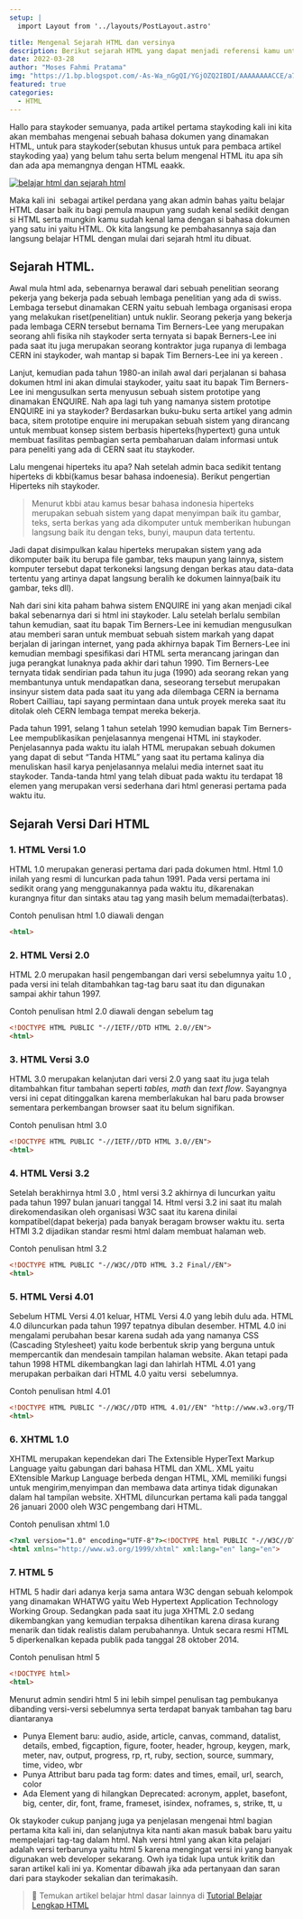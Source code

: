 ```yaml
---
setup: |
  import Layout from '../layouts/PostLayout.astro'

title: Mengenal Sejarah HTML dan versinya
description: Berikut sejarah HTML yang dapat menjadi referensi kamu untuk belajar lebih dalam lagi tentang html.
date: 2022-03-28
author: "Moses Fahmi Pratama"
img: "https://1.bp.blogspot.com/-As-Wa_nGgQI/YGjOZQ2IBDI/AAAAAAAACCE/a76AL-B-UUEJGOskcSKW5tUR5G3S_DpbQCNcBGAsYHQ/s16000/belajar-html-serta-sejarah-html.jpg"
featured: true
categories: 
  - HTML
---
```


Hallo para staykoder semuanya, pada artikel pertama staykoding kali ini kita akan membahas mengenai sebuah bahasa dokumen yang dinamakan HTML, untuk para staykoder(sebutan khusus untuk para pembaca artikel staykoding yaa) yang belum tahu serta belum mengenal HTML itu apa sih dan ada apa memangnya dengan HTML eaakk.

[![belajar html dan sejarah html](https://1.bp.blogspot.com/-As-Wa_nGgQI/YGjOZQ2IBDI/AAAAAAAACCE/a76AL-B-UUEJGOskcSKW5tUR5G3S_DpbQCNcBGAsYHQ/s16000/belajar-html-serta-sejarah-html.jpg "belajar html dengan mengenal versi dari html")](https://1.bp.blogspot.com/-As-Wa_nGgQI/YGjOZQ2IBDI/AAAAAAAACCE/a76AL-B-UUEJGOskcSKW5tUR5G3S_DpbQCNcBGAsYHQ/s684/belajar-html-serta-sejarah-html.jpg) 

Maka kali ini  sebagai artikel perdana yang akan admin bahas yaitu belajar HTML dasar baik itu bagi pemula maupun yang sudah kenal sedikit dengan si HTML serta mungkin kamu sudah kenal lama dengan si bahasa dokumen yang satu ini yaitu HTML. Ok kita langsung ke pembahasannya saja dan langsung belajar HTML dengan mulai dari sejarah html itu dibuat.

Sejarah HTML.
-------------

Awal mula html ada, sebenarnya berawal dari sebuah penelitian seorang pekerja yang bekerja pada sebuah lembaga penelitian yang ada di swiss. Lembaga tersebut dinamakan CERN yaitu sebuah lembaga organisasi eropa yang melakukan riset(penelitian) untuk nuklir. Seorang pekerja yang bekerja pada lembaga CERN tersebut bernama Tim Berners-Lee yang merupakan seorang ahli fisika nih staykoder serta ternyata si bapak Berners-Lee ini pada saat itu juga merupakan seorang kontraktor juga rupanya di lembaga CERN ini staykoder, wah mantap si bapak Tim Berners-Lee ini ya kereen . 

Lanjut, kemudian pada tahun 1980-an inilah awal dari perjalanan si bahasa dokumen html ini akan dimulai staykoder, yaitu saat itu bapak Tim Berners-Lee ini mengusulkan serta menyusun sebuah sistem prototipe yang dinamakan ENQUIRE. Nah apa lagi tuh yang namanya sistem prototipe ENQUIRE ini ya staykoder? Berdasarkan buku-buku serta artikel yang admin baca, sitem prototipe enquire ini merupakan sebuah sistem yang dirancang untuk membuat konsep sistem berbasis hiperteks(hypertext) guna untuk membuat fasilitas pembagian serta pembaharuan dalam informasi untuk para peneliti yang ada di CERN saat itu staykoder. 

Lalu mengenai hiperteks itu apa? Nah setelah admin baca sedikit tentang hiperteks di kbbi(kamus besar bahasa indoenesia). Berikut pengertian Hiperteks nih staykoder.

> Menurut kbbi atau kamus besar bahasa indonesia hiperteks merupakan sebuah sistem yang dapat menyimpan baik itu gambar, teks, serta berkas yang ada dikomputer untuk memberikan hubungan langsung baik itu dengan teks, bunyi, maupun data tertentu.

Jadi dapat disimpulkan kalau hiperteks merupakan sistem yang ada dikomputer baik itu berupa file gambar, teks maupun yang lainnya, sistem komputer tersebut dapat terkoneksi langsung dengan berkas atau data-data tertentu yang artinya dapat langsung beralih ke dokumen lainnya(baik itu gambar, teks dll). 

Nah dari sini kita paham bahwa sistem ENQUIRE ini yang akan menjadi cikal bakal sebenarnya dari si html ini staykoder. Lalu setelah berlalu sembilan tahun kemudian, saat itu bapak Tim Berners-Lee ini kemudian mengusulkan atau memberi saran untuk membuat sebuah sistem markah yang dapat berjalan di jaringan internet, yang pada akhirnya bapak Tim Berners-Lee ini kemudian membagi spesifikasi dari HTML serta merancang jaringan dan juga perangkat lunaknya pada akhir dari tahun 1990. Tim Berners-Lee ternyata tidak sendirian pada tahun itu juga (1990) ada seorang rekan yang membantunya untuk mendapatkan dana, seseorang tersebut merupakan insinyur sistem data pada saat itu yang ada dilembaga CERN ia bernama Robert Cailliau, tapi sayang permintaan dana untuk proyek mereka saat itu ditolak oleh CERN lembaga tempat mereka bekerja.

Pada tahun 1991, selang 1 tahun setelah 1990 kemudian bapak Tim Berners-Lee mempublikasikan penjelasannya mengenai HTML ini staykoder. Penjelasannya pada waktu itu ialah HTML merupakan sebuah dokumen yang dapat di sebut “Tanda HTML” yang saat itu pertama kalinya dia menuliskan hasil karya penjelasannya melalui media internet saat itu staykoder. Tanda-tanda html yang telah dibuat pada waktu itu terdapat 18 elemen yang merupakan versi sederhana dari html generasi pertama pada waktu itu.

Sejarah Versi Dari HTML
-----------------------

### 1. HTML Versi 1.0

HTML 1.0 merupakan generasi pertama dari pada dokumen html. Html 1.0 inilah yang resmi di luncurkan pada tahun 1991. Pada versi pertama ini sedikit orang yang menggunakannya pada waktu itu, dikarenakan kurangnya fitur dan sintaks atau tag yang masih belum memadai(terbatas).

<p>Contoh penulisan html 1.0 diawali dengan <html> </p>

```html
<html> 
```

### 2. HTML Versi 2.0

HTML 2.0 merupakan hasil pengembangan dari versi sebelumnya yaitu 1.0 , pada versi ini telah ditambahkan tag-tag baru saat itu dan digunakan sampai akhir tahun 1997.

<p>Contoh penulisan html 2.0 diawali dengan <!DOCTYPE HTML PUBLIC "-//IETF//DTD HTML 2.0//EN"> sebelum tag <html></p>

```html
<!DOCTYPE HTML PUBLIC "-//IETF//DTD HTML 2.0//EN">
<html>
```

### 3. HTML Versi 3.0

HTML 3.0 merupakan kelanjutan dari versi 2.0 yang saat itu juga telah ditambahkan fitur tambahan seperti _tables, math_ dan _text flow_. Sayangnya versi ini cepat ditinggalkan karena memberlakukan hal baru pada browser sementara perkembangan browser saat itu belum signifikan.

<p>Contoh penulisan html 3.0</p>

```html
<!DOCTYPE HTML PUBLIC "-//IETF//DTD HTML 3.0//EN">
<html>
```

### 4. HTML Versi 3.2

Setelah berakhirnya html 3.0 , html versi 3.2 akhirnya di luncurkan yaitu pada tahun 1997 bulan januari tanggal 14. Html versi 3.2 ini saat itu malah direkomendasikan oleh organisasi W3C saat itu karena dinilai kompatibel(dapat bekerja) pada banyak beragam browser waktu itu. serta HTMl 3.2 dijadikan standar resmi html dalam membuat halaman web.

Contoh penulisan html 3.2

```html
<!DOCTYPE HTML PUBLIC "-//W3C//DTD HTML 3.2 Final//EN">
<html>
```

### 5. HTML Versi 4.01

Sebelum HTML Versi 4.01 keluar, HTML Versi 4.0 yang lebih dulu ada. HTML 4.0 diluncurkan pada tahun 1997 tepatnya dibulan desember. HTML 4.0 ini mengalami perubahan besar karena sudah ada yang namanya CSS (Cascading Stylesheet) yaitu kode berbentuk skrip yang berguna untuk mempercantik dan mendesain tampilan halaman website. Akan tetapi pada tahun 1998 HTML dikembangkan lagi dan lahirlah HTML 4.01 yang merupakan perbaikan dari HTML 4.0 yaitu versi  sebelumnya.

Contoh penulisan html 4.01

```html
<!DOCTYPE HTML PUBLIC "-//W3C//DTD HTML 4.01//EN" "http://www.w3.org/TR/html4/strict.dtd">
<html>
```

### 6. XHTML 1.0

XHTML merupakan kependekan dari The Extensible HyperText Markup Language yaitu gabungan dari bahasa HTML dan XML. XML yaitu EXtensible Markup Language berbeda dengan HTML, XML memiliki fungsi untuk mengirim,menyimpan dan membawa data artinya tidak digunakan dalam hal tampilan website. XHTML diluncurkan pertama kali pada tanggal 26 januari 2000 oleh W3C pengembang dari HTML.

Contoh penulisan xhtml 1.0

```html
<?xml version="1.0" encoding="UTF-8"?><!DOCTYPE html PUBLIC "-//W3C//DTD XHTML 1.0 Strict//EN" "http://www.w3.org/TR/xhtml1/DTD/xhtml1-strict.dtd">
<html xmlns="http://www.w3.org/1999/xhtml" xml:lang="en" lang="en">
```

### 7. HTML 5

HTML 5 hadir dari adanya kerja sama antara W3C dengan sebuah kelompok yang dinamakan WHATWG yaitu Web Hypertext Application Technology Working Group. Sedangkan pada saat itu juga XHTML 2.0 sedang dikembangkan yang kemudian terpaksa dihentikan karena dirasa kurang menarik dan tidak realistis dalam perubahannya. Untuk secara resmi HTML 5 diperkenalkan kepada publik pada tanggal 28 oktober 2014.

Contoh penulisan html 5

```html
<!DOCTYPE html>
<html>
```

Menurut admin sendiri html 5 ini lebih simpel penulisan tag pembukanya dibanding versi-versi sebelumnya serta terdapat banyak tambahan tag baru diantaranya

*   Punya Element baru: audio, aside, article, canvas, command, datalist, details, embed, figcaption, figure, footer, header, hgroup, keygen, mark, meter, nav, output, progress, rp, rt, ruby, section, source, summary, time, video, wbr
*   Punya Attribut baru pada tag form: dates and times, email, url, search, color
*   Ada Element yang di hilangkan Deprecated: acronym, applet, basefont, big, center, dir, font, frame, frameset, isindex, noframes, s, strike, tt, u

Ok staykoder cukup panjang juga ya penjelasan mengenai html bagian pertama kita kali ini, dan selanjutnya kita nanti akan masuk babak baru yaitu mempelajari tag-tag dalam html. Nah versi html yang akan kita pelajari adalah versi terbarunya yaitu html 5 karena mengingat versi ini yang banyak digunakan web developer sekarang. Owh iya tidak lupa untuk kritik dan saran artikel kali ini ya. Komentar dibawah jika ada pertanyaan dan saran dari para staykoder sekalian dan terimakasih.

> 📖 Temukan artikel belajar html dasar lainnya di [Tutorial Belajar Lengkap HTML](https://www.staykoding.com/p/tutorial-lengkap-belajar-html.html)